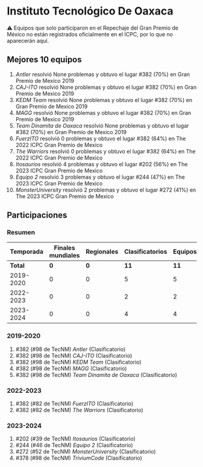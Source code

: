 # Instituto Tecnológico De Oaxaca

:warning: Equipos que solo participaron en el Repechaje del Gran Premio de México no están registrados oficialmente en el ICPC, por lo que no aparecerán aquí.

## Mejores 10 equipos

1. _Antler_ resolvió None problemas y obtuvo el lugar #382 (70%) en Gran Premio de Mexico 2019
1. _CAJ-ITO_ resolvió None problemas y obtuvo el lugar #382 (70%) en Gran Premio de Mexico 2019
1. _KEDM Team_ resolvió None problemas y obtuvo el lugar #382 (70%) en Gran Premio de Mexico 2019
1. _MAGG_ resolvió None problemas y obtuvo el lugar #382 (70%) en Gran Premio de Mexico 2019
1. _Team Dinamita de Oaxaca_ resolvió None problemas y obtuvo el lugar #382 (70%) en Gran Premio de Mexico 2019
1. _FuerzITO_ resolvió 0 problemas y obtuvo el lugar #382 (64%) en The 2022 ICPC Gran Premio de Mexico
1. _The Warriors_ resolvió 0 problemas y obtuvo el lugar #382 (64%) en The 2022 ICPC Gran Premio de Mexico
1. _Itosaurios_ resolvió 4 problemas y obtuvo el lugar #202 (56%) en The 2023 ICPC Gran Premio de Mexico
1. _Equipo 2_ resolvió 3 problemas y obtuvo el lugar #244 (47%) en The 2023 ICPC Gran Premio de Mexico
1. _MonsterUniversity_ resolvió 2 problemas y obtuvo el lugar #272 (41%) en The 2023 ICPC Gran Premio de Mexico

## Participaciones

### Resumen

| Temporada | Finales mundiales | Regionales | Clasificatorios | Equipos |
| --- | --- | --- | --- | --- |
| **Total** | **0** | **0** | **11** | **11** |
| 2019-2020 | 0 | 0 | 5 | 5 |
| 2022-2023 | 0 | 0 | 2 | 2 |
| 2023-2024 | 0 | 0 | 4 | 4 |

### 2019-2020

1. #382 (#98 de TecNM) _Antler_ (Clasificatorio)
1. #382 (#98 de TecNM) _CAJ-ITO_ (Clasificatorio)
1. #382 (#98 de TecNM) _KEDM Team_ (Clasificatorio)
1. #382 (#98 de TecNM) _MAGG_ (Clasificatorio)
1. #382 (#98 de TecNM) _Team Dinamita de Oaxaca_ (Clasificatorio)

### 2022-2023

1. #382 (#82 de TecNM) _FuerzITO_ (Clasificatorio)
1. #382 (#82 de TecNM) _The Warriors_ (Clasificatorio)

### 2023-2024

1. #202 (#39 de TecNM) _Itosaurios_ (Clasificatorio)
1. #244 (#46 de TecNM) _Equipo 2_ (Clasificatorio)
1. #272 (#52 de TecNM) _MonsterUniversity_ (Clasificatorio)
1. #378 (#98 de TecNM) _TriviumCode_ (Clasificatorio)



